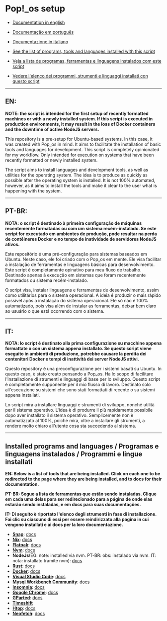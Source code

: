 # Pop!_os setup

- [Documentation in english](#en)
- [Documentação em português](#pt-br)
- [Documentazione in italiano](#it)

- [See the list of programs, tools and languages ​​installed with this script](#installed-programs-and-languages--programas-e-linguagens-instalados--programmi-e-lingue-installati)
- [Veja a lista de programas, ferramentas e linguagens instalados com este script](#installed-programs-and-languages--programas-e-linguagens-instalados--programmi-e-lingue-installati)
- [Vedere l'elenco dei programmi, strumenti e linguaggi installati con questo script](#installed-programs-and-languages--programas-e-linguagens-instalados--programmi-e-lingue-installati)


---

## **EN:**

**NOTE: the script is intended for the first setup of recently formatted machines or with a newly installed system. If this script is executed in production environments, it may result in the loss of Docker containers and the downtime of active NodeJS servers.**

This repository is a pre-setup for Ubuntu-based systems. In this case, it was created with Pop_os in mind. It aims to facilitate the installation of basic tools and languages ​​for development. This script is completely opinionated for my workflow. Only intended for execution on systems that have been recently formatted or newly installed system.

The script aims to install languages ​​and development tools, as well as utilities for the operating system. The idea is to produce as quickly as possible after the operating system is installed. It is not 100% automated, however, as it aims to install the tools and make it clear to the user what is happening with the system.

---

## **PT-BR:**

**NOTA: o script é destinado à primeira configuração de máquinas recentemente formatadas ou com um sistema recém-instalado. Se este script for executado em ambientes de produção, pode resultar na perda de contêineres Docker e no tempo de inatividade de servidores NodeJS ativos.**

Este repositório é uma pré-configuração para sistemas baseados em Ubuntu. Neste caso, ele foi criado com o Pop_os em mente. Ele visa facilitar a instalação de ferramentas e linguagens básicas para desenvolvimento. Este script é completamente opinativo para meu fluxo de trabalho. Destinado apenas à execução em sistemas que foram recentemente formatados ou sistema recém-instalado.

O script visa, instalar linguagens e ferramentas de desenvolvimento, assim como utilitários para o sistema operacional. A ideia é produzir o mais rápido possível após a instalação do sistema operacional. Ele só não é 100% automatizado, pois visa além de instalar as ferramentas, deixar bem claro ao usuário o que está ocorrendo com o sistema.

---

## **IT:**

**NOTA: lo script è destinato alla prima configurazione su macchine appena formattate o con un sistema appena installato. Se questo script viene eseguito in ambienti di produzione, potrebbe causare la perdita dei contenitori Docker e tempi di inattività dei server NodeJS attivi.**

Questo repository è una preconfigurazione per i sistemi basati su Ubuntu. In questo caso, è stato creato pensando a Pop_os. Ha lo scopo di facilitare l'installazione di strumenti e linguaggi di base per lo sviluppo. Questo script è completamente supponente per il mio flusso di lavoro. Destinato solo all'esecuzione su sistemi che sono stati formattati di recente o su sistemi appena installati.

Lo script mira a installare linguaggi e strumenti di sviluppo, nonché utilità per il sistema operativo. L'idea è di produrre il più rapidamente possibile dopo aver installato il sistema operativo. Semplicemente non è automatizzato al 100%, poiché mira, oltre a installare gli strumenti, a rendere molto chiaro all'utente cosa sta succedendo al sistema.

---

## Installed programs and languages / Programas e linguagens instalados / Programmi e lingue installati

**EN: Below is a list of tools that are being installed. Click on each one to be redirected to the page where they are being installed, and to docs for their documentation.**

**PT-BR: Segue a lista de ferramentas que estão sendo instaladas. Clique em cada uma delas para ser redirecionado para a página de onde elas estarão sendo instaladas, e em docs para suas documentações.**

**IT: Di seguito è riportato l'elenco degli strumenti in fase di installazione. Fai clic su ciascuno di essi per essere reindirizzato alla pagina in cui vengono installati e ai docs per la loro documentazione.**

- [**Snap**](https://snapcraft.io/docs/installing-snap-on-pop): [docs](https://snapcraft.io/docs)
- [**Nix**](https://nixos.org/download/): [docs](https://nix.dev/manual/nix/2.18/)
- [**Flatpak**](https://flatpak.org/setup/Pop!_OS): [docs](https://docs.flatpak.org/en/latest/introduction.html)
- [**Nvm**](https://github.com/nvm-sh/nvm?tab=readme-ov-file#installing-and-updating): [docs](https://github.com/nvm-sh/nvm/blob/master/README.md)
- **NodeJs**(EG: note: installed via nvm. PT-BR: obs: instalado via nvm. IT: nota: installato tramite nvm): [docs](https://nodejs.org/pt/learn/getting-started/introduction-to-nodejs)
- [**Rust**](https://doc.rust-lang.org/book/ch01-01-installation.html): [docs](https://doc.rust-lang.org/book/title-page.html)
- [**Docker**](https://docs.docker.com/desktop/setup/install/linux/ubuntu/): [docs](https://docs.docker.com/?_gl=1*14yltxd*_gcl_au*ODcyNDA1Njk2LjE3MzI1NTUwMTA.*_ga*OTk2MjY3MTM3LjE3MzI1NTM2MDY.*_ga_XJWPQMJYHQ*MTczMjU1MzYwNS4xLjEuMTczMjU1NTAxMi41OC4wLjA.)
- [**Visual Studio Code**](https://snapcraft.io/code): [docs](https://code.visualstudio.com/docs)
- [**Mysql Workbench Community**](https://snapcraft.io/mysql-workbench-community): [docs](https://dev.mysql.com/doc/workbench/en/)
- [**Insomnia**](https://flathub.org/apps/rest.insomnia.Insomnia): [docs](https://docs.insomnia.rest/insomnia/get-started)
- [**Google Chrome**](https://flathub.org/apps/com.google.Chrome): [docs](https://developer.chrome.com/docs?hl=pt-br)
- [**GParted**](https://gparted.org/download.php): [docs](https://gparted.org/documentation.php)
- [**Timeshift**](https://github.com/teejee2008/timeshift)
- [**Htop**](https://htop.dev/downloads.html): [docs](https://github.com/htop-dev/htop/blob/main/README.md)
- [**Neofetch**](https://github.com/dylanaraps/neofetch/wiki/Installation): [docs](https://github.com/dylanaraps/neofetch/wiki)
